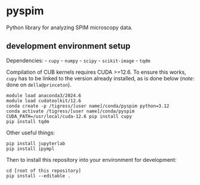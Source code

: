 # pyspim
Python library for analyzing SPIM microscopy data.

## development environment setup

Dependencies:
    - `cupy`
    - `numpy`
    - `scipy`
    - `scikit-image`
    - `tqdm`

Compilation of CUB kernels requires CUDA >=12.6. To ensure this works, `cupy` has to be linked to the version already installed, as is done below (*note*: done on `della@princeton`).
```
module load anaconda3/2024.6
module load cudatoolkit/12.6
conda create -p /tigress/[user name]/conda/pyspim python=3.12
conda activate /tigress/[user name]/conda/pyspim
CUDA_PATH=/usr/local/cuda-12.6 pip install cupy
pip install tqdm
```

Other useful things:
```
pip install jupyterlab
pip install ipympl
```

Then to install this repository into your environment for development:
```
cd [root of this repository]
pip install --editable .
```
